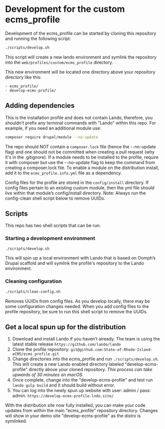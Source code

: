 # Development for the custom ecms_profile
Development of the ecms_profile can be started by cloning this repository and
running the following script:
```bash
./scripts/develop.sh
```

This script will create a new lando environment and symlink the repository into
the `web/profiles/custom/ecms_profile` directory.

This new environment will be located one directory above your 
repository directory like this:

```
- ecms_profile/
- develop-ecms-profile/
```

## Adding dependencies
This is the installation profile and does not contain Lando, therefore, you 
shouldn’t prefix any terminal commands with "Lando" within this repo. 
For example, if you need an additional module use: 
```bash
composer require drupal/module --no-update
```

The repo should NOT contain a `composer.lock` file (hence the --no-update flag)
and one should not be committed when creating a pull request 
(why it's in the .gitignore). If a module needs to be installed to the profile,
require it with composer but use the --no-update flag to keep the command 
from creating a composer.lock file.
To enable a module on the distribution install, add it to the 
`ecms_profile.info.yml` file as a dependency.

Config files for the profile are stored in the `config/install` directory. 
If config files pertain to an existing custom module, then the yml file
should live within that module’s config/install directory. 
Note: Always run the config-clean shell script below to remove UUIDs.

## Scripts

This repo has two shell scripts that can be run:

### Starting a development environment
```bash
./scripts/develop.sh
```
This will spin up a local environment with Lando that is based on 
Oomph’s Drupal scaffold and will symlink the profile's 
repository to the Lando environment. 

### Cleaning configuration
```bash
./scripts/clean-config.sh
```
Removes UUIDs from config files.
As you develop locally, there may be some configuration changes needed. 
When you add config files to the profile repository, be sure to run this 
shell script to remove the UUIDs.

## Get a local spun up for the distribution
1. Download and install Lando if you haven’t already. 
   The team is using the latest stable release `https://github.com/lando/lando`
2. Clone the profile repository:
   `git@github.com:State-of-Rhode-Island-eCMS/ecms_profile.git`
3. Change directories into the ecms_profile and run `./scripts/develop.sh`.
   This will create a new Lando enabled directory labeled 
   "develop-ecms-profile" directly above your cloned repository.
   _This process can take upwards of 30 minutes on macOS_. 
4. Once complete, change into the "develop-ecms-profile" and test run 
   `lando gulp build` and it should build without error.
5. You can log into the newly spun up website with user: admin / pass: admin.
   `https://develop-ecms-profile.lndo.site/` 

With the distribution site now fully installed, you can make your code updates
from within the main "ecms_profile" repository directory.
Changes will show in your demo site "develop-ecms-profile" 
as the distro is symlinked. 
